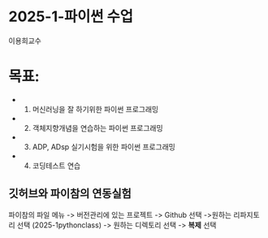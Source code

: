 # 2025-1-파이썬 수업
이용희교수

# 목표: 
- 1. 머신러닝을 잘 하기위한 파이썬 프로그래밍
- 2. 객체지향개념을 연습하는 파이썬 프로그래밍
- 3. ADP, ADsp 실기시험을 위한 파이썬 프로그래밍
- 4. 코딩테스트 연습

## 깃허브와 파이참의 연동실험
파이참의 파일 메뉴 -> 버전관리에 있는 프로젝트 -> Github 선택
->원하는 리파지토리 선택 (2025-1pythonclass) -> 원하는 디렉토리 선택
-> **복제** 선택